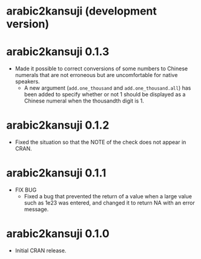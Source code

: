 # arabic2kansuji (development version)

# arabic2kansuji 0.1.3

* Made it possible to correct conversions of some numbers to Chinese numerals that are not erroneous but are uncomfortable for native speakers.
    * A new argument (`add.one_thousand` and `add.one_thousand.all`) has been added to specify whether or not 1 should be displayed as a Chinese numeral when the thousandth digit is 1.

# arabic2kansuji 0.1.2

* Fixed the situation so that the NOTE of the check does not appear in CRAN.

# arabic2kansuji 0.1.1

* FIX BUG
    * Fixed a bug that prevented the return of a value when a large value such as 1e23 was entered, and changed it to return NA with an error message.
 
# arabic2kansuji 0.1.0

* Initial CRAN release.

